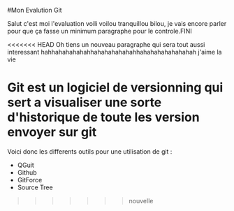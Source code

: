 #Mon Evalution Git

Salut c'est moi l'evaluation voili voilou tranquillou bilou, je vais encore parler pour que ça fasse un minimum paragraphe pour le controle.FINI

<<<<<<< HEAD
Oh tiens un nouveau paragraphe qui sera tout aussi interessant hahhahahahahahhahahahahahahhahahahahahahahah j'aime la vie
 
Git est un logiciel de versionning qui sert a visualiser une sorte d'historique de toute les version envoyer sur git 
=======
 Voici donc les differents outils pour une utilisation de git :
- QGuit
- Github
- GitForce
- Source Tree

>>>>>>> nouvelle
